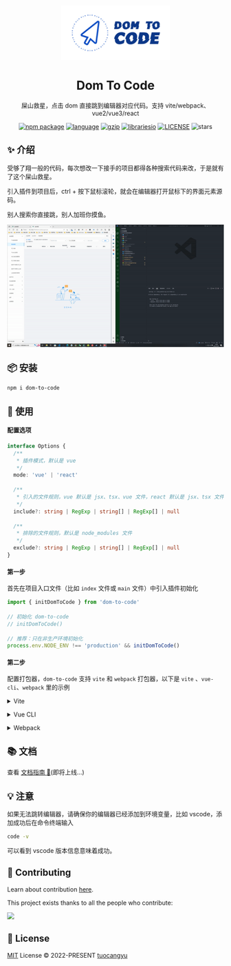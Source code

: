 <div align="center">
  <a href="https://dom-to-code.netlify.app/">
    <img src="./packages/doc/.vuepress/public/images/logo-bg.png" width="50%">
  </a>
  <div align="center">

# Dom To Code

  <p>屎山救星，点击 dom 直接跳到编辑器对应代码。支持 vite/webpack、vue2/vue3/react</p>

  </div>
  
  <p>
    <a href="https://www.npmjs.com/package/dom-to-code"><img src="https://img.shields.io/npm/v/dom-to-code.svg" alt="npm package"></a>
  <a href="#badge"><img src="https://img.shields.io/github/languages/top/better-tcy/dom-to-code" alt="language"></a>
  <a href="https://img.badgesize.io/https:/unpkg.com/dom-to-code/dist/?label=gzip%20size&compression=gzip"><img src="https://img.badgesize.io/https:/unpkg.com/dom-to-code/dist/?label=gzip%20size&compression=gzip" alt="gzip"></a>
  <a href="#badge"><img src="https://img.shields.io/librariesio/github/better-tcy/dom-to-code" alt="librariesio"></a>
  <a href="https://github.com/better-tcy/dom-to-code/blob/master/LICENSE"><img src="https://img.shields.io/github/license/better-tcy/dom-to-code" alt="LICENSE"></a>
    <img src="https://img.shields.io/github/stars/better-tcy/dom-to-code?style=social" alt="stars">
  </p>
</div>

## ✨ 介绍

受够了翔一般的代码，每次想改一下接手的项目都得各种搜索代码来改，于是就有了这个屎山救星。

引入插件到项目后，ctrl + 按下鼠标滚轮，就会在编辑器打开鼠标下的界面元素源码。

别人搜索你直接跳，别人加班你摸鱼。

<img src="./packages/doc/.vuepress/public/images/dom-to-code-example.gif">

## 📦 安装

```bash
npm i dom-to-code
```

## 🔨 使用

#### 配置选项

```ts
interface Options {
  /**
   * 插件模式，默认是 vue
   */
  mode: 'vue' | 'react'

  /**
   * 引入的文件规则，vue 默认是 jsx、tsx、vue 文件，react 默认是 jsx、tsx 文件
   */
  include?: string | RegExp | string[] | RegExp[] | null

  /**
   * 排除的文件规则，默认是 node_modules 文件
   */
  exclude?: string | RegExp | string[] | RegExp[] | null
}

```

#### 第一步

首先在项目入口文件（比如 `index` 文件或 `main` 文件）中引入插件初始化

```ts
import { initDomToCode } from 'dom-to-code'

// 初始化 dom-to-code
// initDomToCode()

// 推荐：只在非生产环境初始化
process.env.NODE_ENV !== 'production' && initDomToCode()
```

#### 第二步

配置打包器，`dom-to-code` 支持 `vite` 和 `webpack` 打包器，以下是 `vite` 、`vue-cli`、`webpack` 里的示例

<details>
<summary>Vite</summary><br>

```ts
// vite.config.ts
import { defineConfig } from 'vite'
import vue3 from '@vitejs/plugin-vue'
import { domToCodePlugin } from 'dom-to-code/vite'

export default defineConfig({
  plugins: [
    vue3(),
    domToCodePlugin({
      mode: 'vue'
    })
  ]
})
```

Example: [`playgrounds/vite-vue3`](./playgrounds/vite-vue3/)

<br></details>

<details>
<summary>Vue CLI</summary><br>

```ts
// vue.config.js
const { domToCodePlugin, domToCodeDevServerV4, domToCodeDevServerV5 } = require('dom-to-code/webpack')

module.exports = {
  devServer: {
    // 如果你的 package.json 里的 @vue/cli-service 版本 <= 4.x.x，则使用 domToCodeDevServerV4
    // ...domToCodeDevServerV4,

    // 如果你的 package.json 里的 @vue/cli-service 版本 >= 5.x.x，则使用 domToCodeDevServerV5
    ...domToCodeDevServerV5
  },
  configureWebpack: {
    plugins: [
      domToCodePlugin({
        mode: 'vue'
      })
    ]
  }
}
```

Example: [`playgrounds/webpack5-vue2`](./playgrounds/webpack5-vue2/)

<br></details>

<details>
<summary>Webpack</summary><br>

```ts
// webpack.config.js
const { domToCodePlugin } = require('dom-to-code/webpack').default
module.exports = {
  /* ... */
  plugins: [
    domToCodePlugin({
      mode: 'vue'
    })
  ]
}
```

<br></details>

## 📚 文档

查看 [文档指南 📒](https://dom-to-code.netlify.app/)(即将上线...)

## 💡 注意

如果无法跳转编辑器，请确保你的编辑器已经添加到环境变量，比如 vscode，添加成功后在命令终端输入

```bash
code -v
```

可以看到 vscode 版本信息意味着成功。

## 🤖️ Contributing

Learn about contribution [here](https://github.com/better-tcy/dom-to-code/blob/master/CONTRIBUTING.md).

This project exists thanks to all the people who contribute:

<a href="https://github.com/better-tcy/dom-to-code/graphs/contributors">
  <img src="https://contrib.rocks/image?repo=better-tcy/dom-to-code" />
</a>

## 📄 License

[MIT](https://github.com/better-tcy/dom-to-code/blob/master/LICENSE) License © 2022-PRESENT [tuocangyu](https://github.com/better-tcy)
